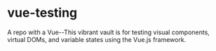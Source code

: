 # vue-testing
A repo with a Vue--This vibrant vault is for testing visual components, virtual DOMs, and variable states using the Vue.js framework.
